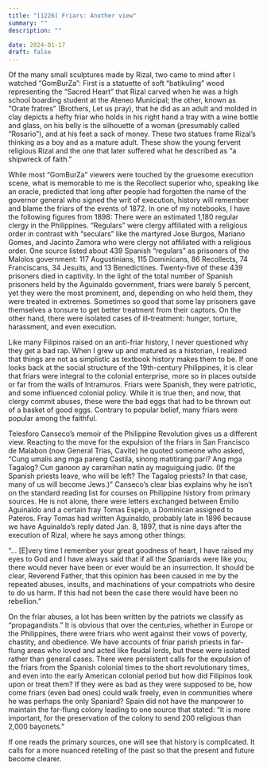 ```yaml
---
title: "[1226] Friars: Another view"
summary: ""
description: ""

date: 2024-01-17
draft: false
---
```


Of the many small sculptures made by Rizal, two came to mind after I watched “GomBurZa”: First is a statuette of soft “batikuling” wood representing the “Sacred Heart” that Rizal carved when he was a high school boarding student at the Ateneo Municipal; the other, known as “Orate fratres” (Brothers, Let us pray), that he did as an adult and molded in clay depicts a hefty friar who holds in his right hand a tray with a wine bottle and glass, on his belly is the silhouette of a woman (presumably called “Rosario”), and at his feet a sack of money. These two statues frame Rizal’s thinking as a boy and as a mature adult. These show the young fervent religious Rizal and the one that later suffered what he described as “a shipwreck of faith.”

While most “GomBurZa” viewers were touched by the gruesome execution scene, what is memorable to me is the Recollect superior who, speaking like an oracle, predicted that long after people had forgotten the name of the governor general who signed the writ of execution, history will remember and blame the friars of the events of 1872. In one of my notebooks, I have the following figures from 1898: There were an estimated 1,180 regular clergy in the Philippines. “Regulars” were clergy affiliated with a religious order in contrast with “seculars” like the martyred Jose Burgos, Mariano Gomes, and Jacinto Zamora who were clergy not affiliated with a religious order. One source listed about 439 Spanish “regulars” as prisoners of the Malolos government: 117 Augustinians, 115 Dominicans, 86 Recollects, 74 Franciscans, 34 Jesuits, and 13 Benedictines. Twenty-five of these 439 prisoners died in captivity. In the light of the total number of Spanish prisoners held by the Aguinaldo government, friars were barely 5 percent, yet they were the most prominent, and, depending on who held them, they were treated in extremes. Sometimes so good that some lay prisoners gave themselves a tonsure to get better treatment from their captors. On the other hand, there were isolated cases of ill-treatment: hunger, torture, harassment, and even execution.

Like many Filipinos raised on an anti-friar history, I never questioned why they get a bad rap. When I grew up and matured as a historian, I realized that things are not as simplistic as textbook history makes them to be. If one looks back at the social structure of the 19th-century Philippines, it is clear that friars were integral to the colonial enterprise, more so in places outside or far from the walls of Intramuros. Friars were Spanish, they were patriotic, and some influenced colonial policy. While it is true then, and now, that clergy commit abuses, these were the bad eggs that had to be thrown out of a basket of good eggs. Contrary to popular belief, many friars were popular among the faithful.

Telesforo Canseco’s memoir of the Philippine Revolution gives us a different view. Reacting to the move for the expulsion of the friars in San Francisco de Malabon (now General Trias, Cavite) he quoted someone who asked, “Cung umalis ang mga pareng Castila, sinong matitirang pari? Ang mga Tagalog? Cun ganoon ay caramihan natin ay maguiguing judio. (If the Spanish priests leave, who will be left? The Tagalog priests? In that case, many of us will become Jews.)” Canseco’s clear bias explains why he isn’t on the standard reading list for courses on Philippine history from primary sources. He is not alone, there were letters exchanged between Emilio Aguinaldo and a certain fray Tomas Espejo, a Dominican assigned to Pateros. Fray Tomas had written Aguinaldo, probably late in 1896 because we have Aguinaldo’s reply dated Jan. 8, 1897, that is nine days after the execution of Rizal, where he says among other things:

“… [E]very time I remember your great goodness of heart, I have raised my eyes to God and I have always said that if all the Spaniards were like you, there would never have been or ever would be an insurrection. It should be clear, Reverend Father, that this opinion has been caused in me by the repeated abuses, insults, and machinations of your compatriots who desire to do us harm. If this had not been the case there would have been no rebellion.”

On the friar abuses, a lot has been written by the patriots we classify as “propagandists.” It is obvious that over the centuries, whether in Europe or the Philippines, there were friars who went against their vows of poverty, chastity, and obedience. We have accounts of friar parish priests in far-flung areas who loved and acted like feudal lords, but these were isolated rather than general cases. There were persistent calls for the expulsion of the friars from the Spanish colonial times to the short revolutionary times, and even into the early American colonial period but how did Filipinos look upon or treat them? If they were as bad as they were supposed to be, how come friars (even bad ones) could walk freely, even in communities where he was perhaps the only Spaniard? Spain did not have the manpower to maintain the far-flung colony leading to one source that stated: “It is more important, for the preservation of the colony to send 200 religious than 2,000 bayonets.”

If one reads the primary sources, one will see that history is complicated. It calls for a more nuanced retelling of the past so that the present and future become clearer.
